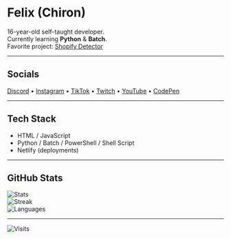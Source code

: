 # Felix (Chiron)

16-year-old self-taught developer.  
Currently learning **Python** & **Batch**.  
Favorite project: [Shopify Detector](https://shopify-detector.netlify.app/)  

---

## Socials
[Discord](https://discord.com/users/chiron6750) • [Instagram](https://instagram.com/felix.kex) • [TikTok](https://tiktok.com/@felix.kex) • [Twitch](https://twitch.tv/chiron_de) • [YouTube](https://youtube.com/@@chiron6799) • [CodePen](https://codepen.io/Chirooon)

---

## Tech Stack
- HTML / JavaScript  
- Python / Batch / PowerShell / Shell Script  
- Netlify (deployments)

---

## GitHub Stats
![Stats](https://github-readme-stats.vercel.app/api?username=Chirooon&theme=github_dark_dimmed&hide_border=false&include_all_commits=true&count_private=false)  
![Streak](https://github-readme-streak-stats.herokuapp.com/?user=Chirooon&theme=github_dark_dimmed&hide_border=false)  
![Languages](https://github-readme-stats.vercel.app/api/top-langs/?username=Chirooon&theme=github_dark_dimmed&hide_border=false&layout=compact)

---

![Visits](https://visitcount.itsvg.in/api?id=Chirooon&icon=6&color=8)
